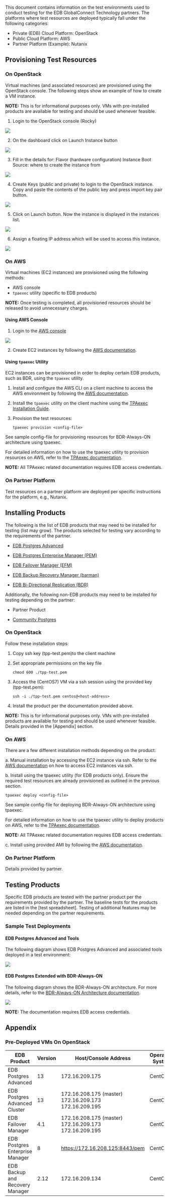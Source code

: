 This document contains information on the test environments used to conduct testing for the EDB GlobalConnect Technology partners. The platforms where test resources are deployed typically fall under the following categories:

- Private (EDB) Cloud Platform: OpenStack
- Public Cloud Platform: AWS
- Partner Platform (Example): Nutanix

## Provisioning Test Resources


### On OpenStack

Virtual machines (and associated resources) are provisioned using the OpenStack console. The following steps show an example of how to create a VM instance.

**NOTE:** This is for informational purposes only. VMs with pre-installed products are available for testing and should be used whenever feasible.


1. Login to the OpenStack console (Rocky)

![](https://github.com/EnterpriseDB/tech-partner-program/blob/main/Lab%20Environment/images/Openstack%201.png)

2. On the dashboard click on Launch Instance button

![](https://github.com/EnterpriseDB/tech-partner-program/blob/main/Lab%20Environment/images/Openstack%202.png)

3. Fill in the details for:
Flavor (hardware configuration)
Instance Boot Source: where to create the instance from

![](https://github.com/EnterpriseDB/tech-partner-program/blob/main/Lab%20Environment/images/Openstack%203.png)

4. Create Keys (public and private) to login to the OpenStack instance. Copy and paste the contents of the public key and press import key pair button.

![](https://github.com/EnterpriseDB/tech-partner-program/blob/main/Lab%20Environment/images/Openstack%204.png)

5. Click on Launch button. Now the instance is displayed in the instances list.

![](https://github.com/EnterpriseDB/tech-partner-program/blob/main/Lab%20Environment/images/Openstack%205.png)

6. Assign a floating IP address which will be used to access this instance.

![](https://github.com/EnterpriseDB/tech-partner-program/blob/main/Lab%20Environment/images/Openstack%206.png)

### On AWS

Virtual machines (EC2 instances) are provisioned using the following methods:

- AWS console
- `tpaexec` utility (specific to EDB products)

**NOTE:** Once testing is completed, all provisioned resources should be released to avoid unnecessary charges.

#### Using AWS Console

1. Login to the [AWS console](https://275761063523.signin.aws.amazon.com/console)

![](https://github.com/EnterpriseDB/tech-partner-program/blob/main/Lab%20Environment/images/AWS%201.png)

2. Create EC2 instances by following the [AWS documentation](https://docs.aws.amazon.com/AWSEC2/latest/UserGuide/EC2_GetStarted.html).

#### Using `tpaexec` Utility

EC2 instances can be provisioned in order to deploy certain EDB products, such as BDR, using the `tpaexec` utility.

1. Install and configure the AWS CLI on a client machine to access the AWS environment by following the [AWS documentation](https://docs.aws.amazon.com/cli/latest/userguide/install-cliv2.html).

2. Install the `tpaexec` utility on the client machine using the [TPAexec Installation Guide](https://documentation.2ndquadrant.com/tpa/snapshot/20.11.43-2/INSTALL/).

3. Provision the test resources:
    ```
    tpaexec provision <config-file>
    ```
	
See sample config-file for provisioning resources for BDR-Always-ON architecture using tpaexec.

For detailed information on how to use the tpaexec utility to provision resources on AWS, refer to the [TPAexec documentation](https://documentation.2ndquadrant.com/tpa/release/21.3-1/).

**NOTE:** All TPAexec related documentation requires EDB access credentials.

### On Partner Platform

Test resources on a partner platform are deployed per specific instructions for the platform, e.g., Nutanix.

## Installing Products

The following is the list of EDB products that may need to be installed for testing (list may grow). The products selected for testing vary according to the requirements of the partner.

- [EDB Postgres Advanced](https://www.enterprisedb.com/docs/epas/latest/epas_guide/)

- [EDB Postgres Enterprise Manager (PEM)](https://www.enterprisedb.com/docs/pem/latest/)

- [EDB Failover Manager (EFM)](https://www.enterprisedb.com/docs/efm/latest/)

- [EDB Backup Recovery Manager (barman)](https://www.enterprisedb.com/docs/supported-open-source/barman/)

- [EDB Bi-Directional Replication (BDR)](https://www.enterprisedb.com/docs/bdr/latest/)

Additionally, the following non-EDB products may need to be installed for testing depending on the partner:

- Partner Product

- [Community Postgres](https://www.postgresql.org/docs/)


### On OpenStack

Follow these installation steps:

1. Copy ssh key (tpp-test.pem)to the client machine

2. Set appropriate permissions on the key file
    ```
    chmod 600 ./tpp-test.pem
    ```
3. Access the (CentOS7) VM via a ssh session using the provided key (tpp-test.pem):
    ```
    ssh -i ./tpp-test.pem centos@<host-address>
    ```
4. Install the product per the documentation provided above.

**NOTE:** This is for informational purposes only. VMs with pre-installed products are available for testing and should be used whenever feasible. Details provided in the [Appendix] section.


### On AWS

There are a few different installation methods depending on the product:

a. Manual installation by accessing the EC2 instance via ssh. Refer to the [AWS documentation](https://docs.aws.amazon.com/AWSEC2/latest/UserGuide/AccessingInstancesLinux.html) on how to access EC2 instances via ssh.

b. Install using the tpaexec utility (for EDB products only). Ensure the required test resources are already provisioned as outlined in the previous section.

```
tpaexec deploy <config-file>
```
	
See sample config-file for deploying BDR-Always-ON architecture using tpaexec.

For detailed information on how to use the tpaexec utility to deploy products on AWS, refer to the [TPAexec documentation](https://documentation.2ndquadrant.com/tpa/release/21.3-1/).

**NOTE:** All TPAexec related documentation requires EDB access credentials.

c. Install using provided AMI by following the [AWS documentation](https://aws.amazon.com/premiumsupport/knowledge-center/launch-instance-custom-ami/).

### On Partner Platform

Details provided by partner.

## Testing Products

Specific EDB products are tested with the partner product per the requirements provided by the partner. The baseline tests for the products are listed in the [test spreadsheet]. Testing of additional features may be needed depending on the partner requirements.

### Sample Test Deployments

#### EDB Postgres Advanced and Tools

The following diagram shows EDB Postgres Advanced and associated tools deployed in a test environment:

![](https://github.com/EnterpriseDB/tech-partner-program/blob/main/Lab%20Environment/images/EPAS%20and%20Tools.png)

#### EDB Postgres Extended with BDR-Always-ON
 
The following diagram shows the BDR-Always-ON architecture. For more details, refer to the [BDR-Always-ON Architecture documentation](https://documentation.2ndquadrant.com/tpa/release/21.1-1/architecture-BDR-Always-ON/).

![](https://github.com/EnterpriseDB/tech-partner-program/blob/main/Lab%20Environment/images/BDR%20Always%20On.png)
 
**NOTE:** The documentation requires EDB access credentials.

## Appendix


### Pre-Deployed VMs On OpenStack

| EDB Product| Version | Host/Console Address | Operating System | Credentials |
| -----------| --------| ------- | ----------- |----------- |
| EDB Postgres Advanced | 13  | 172.16.209.175 | CentOS7 | Provided via key |
| EDB Postgres Advanced Cluster	 | 13  | 172.16.208.175 (master)<br>172.16.209.173</br>172.16.209.195 |  CentOS7 | Provided via key |
| EDB Failover Manager | 4.1  | 172.16.208.175 (master)<br>172.16.209.173</br>172.16.209.195 |  CentOS7 | Provided via key |
| EDB Postgres Enterprise Manager | 8  | https://172.16.208.125:8443/pem | CentOS7 | See [PEM test.doc] |
| EDB Backup and Recovery Manager | 2.12  | 172.16.209.134 | CentOS7 | Provided via key |
